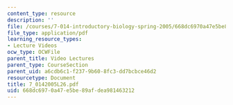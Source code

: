 ```yaml
---
content_type: resource
description: ''
file: /courses/7-014-introductory-biology-spring-2005/668dc6970a47e5be89afdea981463212_7_0142005L26.pdf
file_type: application/pdf
learning_resource_types:
- Lecture Videos
ocw_type: OCWFile
parent_title: Video Lectures
parent_type: CourseSection
parent_uid: a6cdb6c1-f237-9b60-8fc3-dd7bcbce46d2
resourcetype: Document
title: 7_0142005L26.pdf
uid: 668dc697-0a47-e5be-89af-dea981463212
---
```

